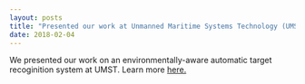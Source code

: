 ```yaml
---
layout: posts
title: "Presented our work at Unmanned Maritime Systems Technology (UMST)"
date: 2018-02-04
---
```


We presented our work on an environmentally-aware automatic target recoginition system at UMST. Learn more [here.](https://faculty.eng.ufl.edu/machine-learning/2018/02/princess-lyons-joshua-peeples-daniel-suen-attended-umst-2017/)
